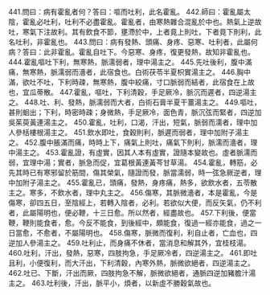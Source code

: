 441.問曰：病有霍亂者何？答曰：嘔而吐利，此名霍亂。
442.師曰：霍亂屬太陰，霍亂必吐利，吐利不必盡霍亂。霍亂者，由寒熱雜合混亂於中也。熱氣上逆故吐，寒氣下注故利。其有飲食不節，壅滯於中，上者竟上則吐，下者竟下則利，此名吐利，非霍亂也。
443.問曰：病有發熱、頭痛、身疼、惡寒、吐利者，此屬何病？答曰：此非霍亂。霍亂自吐下。今惡寒、身疼，復更發熱，故知非霍亂也。
444.霍亂嘔吐下利，無寒熱，脈濡弱者，理中湯主之。
445.先吐後利，腹中滿痛，無寒熱，脈濡弱而濇者，此宿食也。白術茯苓半夏枳實湯主之。
446.胸中滿，欲吐不吐，下利時疎，無寒熱，腹中絞痛，寸口脈弱而結者，此宿食在上故也，宜瓜蒂散。
447.霍亂，嘔吐，下利清穀，手足厥冷，脈沉而遲者，四逆湯主之。
448.吐、利、發熱，脈濡弱而大者，白術石膏半夏干薑湯主之。
449.嘔吐，甚則蛔出；下利，時密時疎；身微熱，手足厥冷，面色青，脈沉弦而緊者，四逆加吳茱萸黃連湯主之。
450.霍亂，吐利，口渴，汗出，短氣，脈弱而濡者，理中加人參栝樓根湯主之。
451.飲水即吐，食穀則利，脈遲而弱者，理中加附子湯主之。
452.腹中脹滿而痛，時時上下，痛氣上則吐，痛氣下則利，脈濡而濇者，理中湯主之。
453.霍亂證，有虛實，因其人本有虛實，證隨本變故也。虛者脈濡而弱，宜理中湯；實者，脈急而促，宜葛根黃連黃芩甘草湯。
454.霍亂，轉筋，必先其時已有寒邪留於筋間，傷其榮氣，隨證而發，脈當濡弱，時一弦急厥逆者，理中加附子湯主之。
455.霍亂已，頭痛，發熱，身疼痛，熱多，欲飲水者，五苓散主之。寒多，不飲水者，理中丸主之。
456.傷寒，其脈微濇者，本是霍亂，今是傷寒，卻四五日，至陰經上，若轉入陰者，必利。若欲似大便，而反矢氣，仍不利者，此屬陽明也，便必鞭，十三日愈。所以然者，經盡故也。
457.下利後，便當鞭，鞭則能食者，愈。今反不能食，到後經中，頗能食，復過一經亦能食，過之一日當愈，不愈者，不屬陽明也。
458.傷寒，脈微而復利，利自止者，亡血也，四逆加人參湯主之。
459.吐利止，而身痛不休者，當消息和解其外，宜桂枝湯。
460.吐利，汗出，發熱，惡寒，四肢拘急，手足厥冷者，四逆湯主之。
461.即吐且利，小便復利，而大汗出，下利清穀，內寒外熱，脈微欲絕者，四逆湯主之。
462.吐已、下斷，汗出而厥，四肢拘急不解，脈微欲絕者，通脈四逆加豬膽汁湯主之。
463.吐利後，汗出，脈平小，煩者，以新虛不勝穀氣故也。